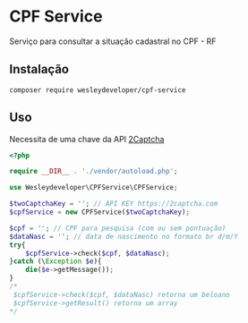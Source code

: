 # CPF Service
Serviço para consultar a situação cadastral no CPF - RF

## Instalação
`composer require wesleydeveloper/cpf-service`

## Uso
Necessita de uma chave da API [2Captcha](https://2captcha.com)
```php
<?php

require __DIR__ . './vendor/autoload.php';

use Wesleydeveloper\CPFService\CPFService;

$twoCaptchaKey = ''; // API KEY https://2captcha.com
$cpfService = new CPFService($twoCaptchaKey);

$cpf = ''; // CPF para pesquisa (com ou sem pontuação)
$dataNasc = ''; // data de nascimento no formato br d/m/Y
try{
    $cpfService->check($cpf, $dataNasc);
}catch (\Exception $e){
    die($e->getMessage());
}
/*
 $cpfService->check($cpf, $dataNasc) retorna um beloano
 $cpfService->getResult() retorna um array
*/
```
["2Captcha"]: https://2captcha.com